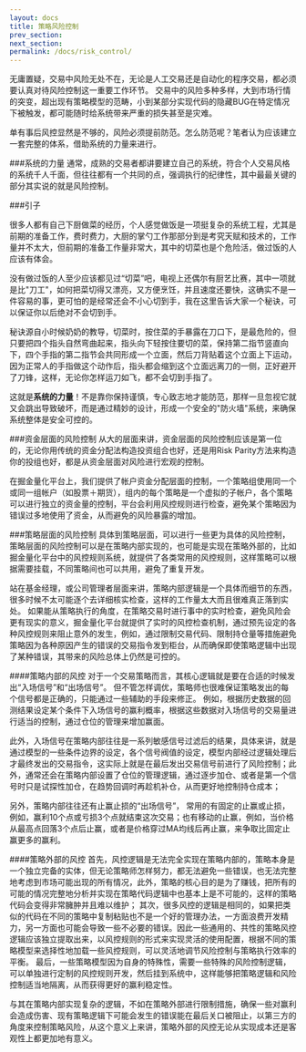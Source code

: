 ```yaml
---
layout: docs
title: 策略风险控制  
prev_section: 
next_section: 
permalink: /docs/risk_control/
---
```


无庸置疑，交易中风险无处不在，无论是人工交易还是自动化的程序交易，都必须要认真对待风险控制这一重要工作环节。
交易中的风险多种多样，大到市场行情的突变，超出现有策略模型的范畴，小到某部分实现代码的隐藏BUG在特定情况下被触发，都可能随时给系统带来严重的损失甚至是灾难。

单有事后风控显然是不够的，风险必须提前防范。怎么防范呢？笔者认为应该建立一套完整的体系，借助系统的力量来进行。

###系统的力量
通常，成熟的交易者都讲要建立自己的系统，符合个人交易风格的系统千人千面，但往往都有一个共同的点，强调执行的纪律性，其中最最关键的部分其实说的就是风险控制。

###引子

很多人都有自己下厨做菜的经历，个人感觉做饭是一项挺复杂的系统工程，尤其是前期的准备工作，费时费力，大厨的掌勺工作那部分到是考究天赋和技术的，工作量并不太大，但前期的准备工作量非常大，其中的切菜也是个危险活，做过饭的人应该有体会。

没有做过饭的人至少应该都见过“切菜”吧，电视上还偶尔有厨艺比赛，其中一项就是比"刀工"，如何把菜切得又漂亮，又方便烹饪，并且速度还要快，这确实不是一件容易的事，更可怕的是经常还会不小心切到手，我在这里告诉大家一个秘诀，可以保证你以后绝对不会切到手。

秘诀源自小时候奶奶的教导，切菜时，按住菜的手暴露在刀口下，是最危险的，但只要把四个指头自然弯曲起来，指头向下轻按住要切的菜，保持第二指节竖直向下，四个手指的第二指节会共同形成一个立面，然后刀背贴着这个立面上下运动，因为正常人的手指做这个动作后，指头都会缩到这个立面远离刀的一侧，正好避开了刀锋，这样，无论你怎样运刀如飞，都不会切到手指了。

这就是**系统的力量**！不是靠你保持谨慎，专心致志地才能防范，那样一旦忽视它就又会跳出导致破坏，而是通过精妙的设计，形成一个安全的"防火墙"系统，来确保系统整体是安全可控的。

###资金层面的风险控制 
从大的层面来讲，资金层面的风险控制应该是第一位的，无论你用传统的资金分配法构造投资组合也好，还是用Risk Parity方法来构造你的投组也好，都是从资金层面对风险进行宏观的控制。

在掘金量化平台上，我们提供了帐户资金分配层面的控制，一个策略组使用同一个或同一组帐户（如股票＋期货），组内的每个策略是一个虚拟的子帐户，各个策略可以进行独立的资金量的控制，平台会利用风控规则进行检查，避免某个策略因为错误过多地使用了资金，从而避免的风险暴露的增加。

###策略层面的风险控制
具体到策略层面，可以进行一些更为具体的风险控制，策略层面的风险控制可以是在策略内部实现的，也可能是实现在策略外部的，比如掘金量化平台中的风控规则系统，就提供了各类常用的风控规则，这样策略可以根据需要挂载，不同策略间也可以共用，避免了重复开发。

站在基金经理，或公司管理者层面来讲，策略内部逻辑是一个具体而细节的东西，很多时候不太可能逐个去详细核实检查，这样的工作量太大而且很难真正落到实处。
如果能从策略执行的角度，在策略交易时进行事中的实时检查，避免风险会更有现实的意义，掘金量化平台就提供了实时的风控检查机制，通过预先设定的各种风控规则来阻止意外的发生，例如，通过限制交易代码、限制持仓量等措施避免策略因为各种原因产生的错误的交易指令发到柜台，从而确保即使策略逻辑中出现了某种错误，其带来的风险总体上仍然是可控的。

####策略内部的风控
对于一个交易策略而言，其核心逻辑就是要在合适的时候发出“入场信号”和“出场信号”。
但不管怎样调优，策略师也很难保证策略发出的每个信号都是正确的，只能通过一些辅助的手段来修正。
例如，根据历史数据的回测结果设定某个条件下入场信号的赢利概率，根据这些数据对入场信号的交易量进行适当的控制，通过仓位的管理来增加赢面。

此外，入场信号在策略内部往往是一系列敏感信号过滤后的结果，具体来讲，就是通过模型的一些条件边界的设定，各个信号阀值的设定，模型内部经过逻辑处理后才最终发出的交易指令，这实际上就是在最后发出交易信号前进行了风险控制；此外，通常还会在策略内部设置了仓位的管理逻辑，通过逐步加仓、或者是第一个信号时只是试探性加仓，在趋势回调时再趁机补仓，从而更好地控制持仓成本；

另外，策略内部往往还有止赢止损的“出场信号”， 常用的有固定的止赢或止损，例如，赢利10个点或亏损3个点就结束这次交易；也有移动的止赢，例如，当价格从最高点回落3个点后止赢，或者是价格穿过MA均线后再止赢，来争取比固定止赢更多的赢利。

####策略外部的风控
首先，风控逻辑是无法完全实现在策略内部的，策略本身是一个独立完备的实体，但无论策略师怎样努力，都无法避免一些错误，也无法完整地考虑到市场可能出现的所有情况，此外，策略的核心目的是为了赚钱，把所有的可能的情况完整地分析并实现在策略代码逻辑中也基本上是不可能的，这样的策略代码会变得非常臃肿并且难以维护；
其次，很多风控的逻辑是相同的，如果把类似的代码在不同的策略中复制粘贴也不是一个好的管理办法，一方面浪费开发精力，另一方面也可能会导致一些不必要的错误。因此一些通用的、共性的策略风控逻辑应该独立提取出来，以风控规则的形式来实现灵活的使用配置，根据不同的策略模型来选择性地加载一些风控规则，可以灵活地调节风险控制与策略执行效率的平衡。
最后，一些策略模型因为自身的特殊性，需要一些特殊的风险控制逻辑，可以单独进行定制的风控规则开发，然后挂到系统中，这样能够把策略逻辑和风险控制适当地隔离，从而获得更好的赢利稳定性。

与其在策略内部实现复杂的逻辑，不如在策略外部进行限制措施，确保一些对赢利会造成伤害、现有策略逻辑下可能会发生的错误能在最后关口被阻止，以第三方的角度来控制策略风险，从这个意义上来讲，策略外部的风控无论从实现成本还是客观性上都更加地有意义。
